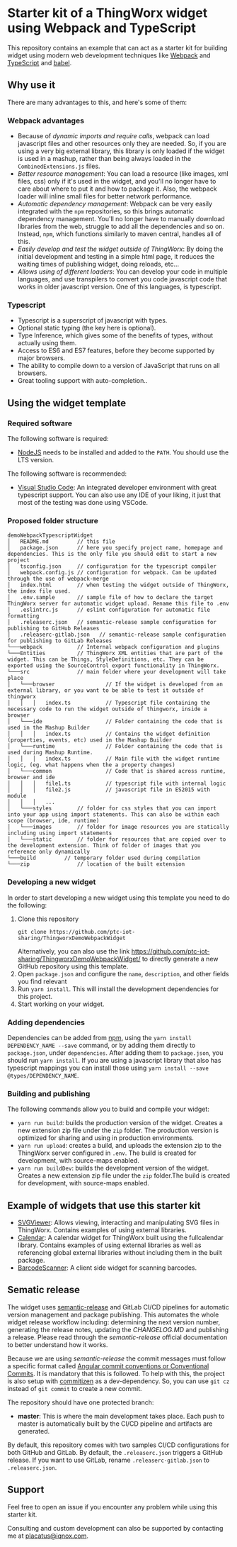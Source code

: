 # Starter kit of a ThingWorx widget using Webpack and TypeScript

This repository contains an example that can act as a starter kit for building widget using modern web development techniques like [Webpack](https://webpack.js.org/) and [TypeScript](https://www.typescriptlang.org/) and [babel](https://babeljs.io/).

## Why use it

There are many advantages to this, and here's some of them:

### Webpack advantages

* Because of *dynamic imports and require calls*, webpack can load javascript files and other resources only they are needed. So, if you are using a very big external library, this library is only loaded if the widget is used in a mashup, rather than being always loaded in the `CombinedExtensions.js` files.
* *Better resource management*: You can load a resource (like images, xml files, css) only if it's used in the widget, and you'll no longer have to care about where to put it and how to package it. Also, the webpack loader will inline small files for better network performance.
* *Automatic dependency management*: Webpack can be very easily integrated with the `npm` repositories, so this brings automatic dependency management. You'll no longer have to manually download libraries from the web, struggle to add all the dependencies and so on. Instead, `npm`, which functions similarly to maven central, handles all of this.
* *Easily develop and test the widget outside of ThingWorx*: By doing the initial development and testing in a simple html page, it reduces the waiting times of publishing widget, doing reloads, etc...
* *Allows using of different loaders*: You can develop your code in multiple languages, and use transpilers to convert you code javascript code that works in older javascript version. One of this languages, is typescript.

### Typescript

* Typescript is a superscript of javascript with types.
* Optional static typing (the key here is optional).
* Type Inference, which gives some of the benefits of types, without actually using them.
* Access to ES6 and ES7 features, before they become supported by major browsers.
* The ability to compile down to a version of JavaScript that runs on all browsers.
* Great tooling support with auto-completion..

## Using the widget template

### Required software

The following software is required:

* [NodeJS](https://nodejs.org/en/) needs to be installed and added to the `PATH`. You should use the LTS version.

The following software is recommended:

* [Visual Studio Code](https://code.visualstudio.com/): An integrated developer environment with great typescript support. You can also use any IDE of your liking, it just that most of the testing was done using VSCode.

### Proposed folder structure

```
demoWebpackTypescriptWidget
│   README.md         // this file
│   package.json      // here you specify project name, homepage and dependencies. This is the only file you should edit to start a new project
│   tsconfig.json     // configuration for the typescript compiler
│   webpack.config.js // configuration for webpack. Can be updated through the use of webpack-merge
│   index.html        // when testing the widget outside of ThingWorx, the index file used.
│   .env.sample       // sample file of how to declare the target ThingWorx server for automatic widget upload. Rename this file to .env
│   .eslintrc.js      // eslint configuration for automatic file formatting
│   .releaserc.json   // semantic-release sample configuration for publishing to GitHub Releases
│   .releaserc-gitlab.json   // semantic-release sample configuration for publishing to GitLab Releases
└───webpack           // Internal webpack configuration and plugins
└───Entities          // ThingWorx XML entities that are part of the widget. This can be Things, StyleDefinitions, etc. They can be exported using the SourceControl export functionality in ThingWorx.
└───src               // main folder where your development will take place
│   └───browser                // If the widget is developed from an external library, or you want to be able to test it outside of thingworx
│   │   │   index.ts           // Typescript file containing the necessary code to run the widget outside of thingworx, inside a browser
│   └───ide                    // Folder containing the code that is used in the Mashup Builder
│   │   │   index.ts           // Contains the widget definition (properties, events, etc) used in the Mashup Builder
│   └───runtime                // Folder containing the code that is used during Mashup Runtime. 
│   │   │   index.ts           // Main file with the widget runtime logic, (eg. what happens when the a property changes)
│   └───common                 // Code that is shared across runtime, browser and ide
│   │   │   file1.ts           // typescript file with internal logic
│   │   │   file2.js           // javascript file in ES2015 with module
│   │   │   ...
│   └───styles        // folder for css styles that you can import into your app using import statements. This can also be within each scope (browser, ide, runtime)
│   └───images        // folder for image resources you are statically including using import statements
│   └───static        // folder for resources that are copied over to the development extension. Think of folder of images that you reference only dynamically
└───build         // temporary folder used during compilation
└───zip               // location of the built extension
```

### Developing a new widget

In order to start developing a new widget using this template you need to do the following:

1. Clone this repository
    ```
    git clone https://github.com/ptc-iot-sharing/ThingworxDemoWebpackWidget
    ```
   Alternatively, you can also use the link https://github.com/ptc-iot-sharing/ThingworxDemoWebpackWidget/ to directly generate a new GitHub repository using this template.
2. Open `package.json` and configure the `name`, `description`, and other fields you find relevant
3. Run `yarn install`. This will install the development dependencies for this project.
4. Start working on your widget.

### Adding dependencies

Dependencies can be added from [npm](https://www.npmjs.com/), using the `yarn install DEPENDENCY_NAME --save` command, or by adding them directly to `package.json`, under `dependencies`. After adding them to `package.json`, you should run `yarn install`.
If you are using a javascript library that also has typescript mappings you can install those using `yarn install --save @types/DEPENDENCY_NAME`.

### Building and publishing

The following commands allow you to build and compile your widget:

* `yarn run build`: builds the production version of the widget. Creates a new extension zip file under the `zip` folder. The production version is optimized for sharing and using in production environments.
* `yarn run upload`: creates a build, and uploads the extension zip to the ThingWorx server configured in `.env`. The build is created for development, with source-maps enabled.
* `yarn run buildDev`: builds the development version of the widget. Creates a new extension zip file under the `zip` folder.The build is created for development, with source-maps enabled.

## Example of widgets that use this starter kit

* [SVGViewer](https://github.com/ptc-iot-sharing/SvgViewerWidgetTWX): Allows viewing, interacting and manipulating SVG files in ThingWorx. Contains examples of using external libraries.
* [Calendar](https://github.com/ptc-iot-sharing/CalendarWidgetTWX): A calendar widget for ThingWorx built using the fullcalendar library.  Contains examples of using external libraries as well as referencing global external libraries without including them in the built package.
* [BarcodeScanner](https://github.com/ptc-iot-sharing/ThingworxBarcodeScannerWidget): A client side widget for scanning barcodes.
## Sematic release

The widget uses [semantic-release](https://semantic-release.gitbook.io/) and GitLab CI/CD pipelines for automatic version management and package publishing. This automates the whole widget release workflow including: determining the next version number, generating the release notes, updating the _CHANGELOG.MD_ and publishing a release. Please read through the *semantic-release* official documentation to better understand how it works.

Because we are using *semantic-release* the commit messages must follow a specific format called [Angular commit conventions or Conventional Commits](https://www.conventionalcommits.org/en/v1.0.0/). It is mandatory that this is followed. To help with this, the project is also setup with [commitizen](https://commitizen.github.io/cz-cli/) as a dev-dependency. So, you can use `git cz` instead of `git commit` to create a new commit.

The repository should have one protected branch:

* **master**: This is where the main development takes place. Each push to master is automatically built by the CI/CD pipeline and artifacts are generated.

By default, this repository comes with two samples CI/CD configurations for both GitHub and GitLab. By default, the `.releaserc.json` triggers a GitHub release. If you want to use GitLab, rename `.releaserc-gitlab.json` to `.releaserc.json`.

## Support

Feel free to open an issue if you encounter any problem while using this starter kit. 

Consulting and custom development can also be supported by contacting me at placatus@iqnox.com.
